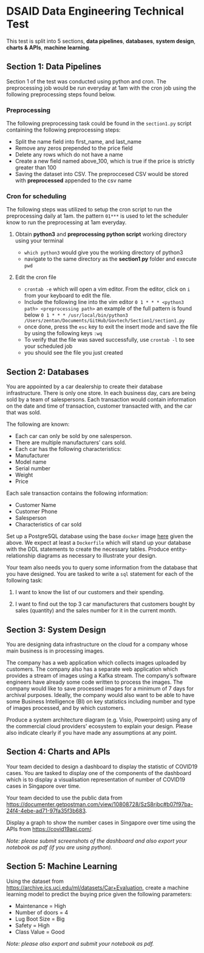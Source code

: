 # DSAID Data Engineering Technical Test

This test is split into 5 sections, **data pipelines**, **databases**, **system design**, **charts & APIs**, **machine learning**. 

## Section 1: Data Pipelines

Section 1 of the test was conducted using python and cron. The preprocessing job would be run everyday at 1am with the cron job using the following preprocessing steps found below. 

### Preprocessing
The following preprocessing task could be found in the `section1.py` script containing the following preprocessing steps:

- Split the name field into first_name, and last_name
- Remove any zeros prepended to the price field
- Delete any rows which do not have a name
- Create a new field named above_100, which is true if the price is strictly greater than 100
- Saving the dataset into CSV. The preproccesed CSV would be stored with **preprocessed** appended to the csv name

### Cron for scheduling
The following steps was utilized to setup the cron script to run the preprocessing daily at 1am. the pattern `01***` is used to let the scheduler know to run the preprocessing at 1am everyday. 
1. Obtain **python3** and **preprocessing python script** working directory using your terminal
    - `which python3` would give you the working directory of python3
    - navigate to the same directory as the **section1**.**py** folder and execute `pwd`

2. Edit the cron file 
    - `crontab -e` which will open a vim editor. From the editor, click on `i` from your keyboard to edit the file.
    - Include the following line into the vim editor
    `0 1 * * * <python3 path> <preprocessing path>` an example of the full pattern is found below
    `0 1 * * * /usr/local/bin/python3 /Users/zentan/Documents/GitHub/Govtech/Section1/section1.py`
    - once done, press the `esc` key to exit the insert mode and save the file by using the following keys `:wq`
    - To verify that the file was saved successfully, use `crontab -l` to see your scheduled job
    - you should see the file you just created


## Section 2: Databases
You are appointed by a car dealership to create their database infrastructure. There is only one store. In each business day, cars are being sold by a team of salespersons. Each transaction would contain information on the date and time of transaction, customer transacted with, and the car that was sold. 

The following are known:
- Each car can only be sold by one salesperson.
- There are multiple manufacturers’ cars sold.
- Each car has the following characteristics:
- Manufacturer
- Model name
- Serial number
- Weight
- Price

Each sale transaction contains the following information:
- Customer Name
- Customer Phone
- Salesperson
- Characteristics of car sold

Set up a PostgreSQL database using the base `docker` image [here](https://hub.docker.com/_/postgres) given the above. We expect at least a `Dockerfile` which will stand up your database with the DDL statements to create the necessary tables. Produce entity-relationship diagrams as necessary to illustrate your design.

Your team also needs you to query some information from the database that you have designed. You are tasked to write a `sql` statement for each of the following task:

1) I want to know the list of our customers and their spending.

2) I want to find out the top 3 car manufacturers that customers bought by sales (quantity) and the sales number for it in the current month.

## Section 3: System Design
You are designing data infrastructure on the cloud for a company whose main business is in processing images. 

The company has a web application which collects images uploaded by customers. The company also has a separate web application which provides a stream of images using a Kafka stream. The company’s software engineers have already some code written to process the images. The company  would like to save processed images for a minimum of 7 days for archival purposes. Ideally, the company would also want to be able to have some Business Intelligence (BI) on key statistics including number and type of images processed, and by which customers.

Produce a system architecture diagram (e.g. Visio, Powerpoint) using any of the commercial cloud providers' ecosystem to explain your design. Please also indicate clearly if you have made any assumptions at any point.

## Section 4: Charts and APIs
Your team decided to design a dashboard to display the statistic of COVID19 cases. You are tasked to display one of the components of the dashboard which is to display a visualisation representation of number of COVID19 cases in Singapore over time. 

Your team decided to use the public data from https://documenter.getpostman.com/view/10808728/SzS8rjbc#b07f97ba-24f4-4ebe-ad71-97fa35f3b683.

Display a graph to show the number cases in Singapore over time using the APIs from https://covid19api.com/.

*Note: please submit screenshots of the dashboard and also export your notebook as pdf (if you are using python).*

## Section 5: Machine Learning
Using the dataset from https://archive.ics.uci.edu/ml/datasets/Car+Evaluation, create a machine learning model to predict the buying price given the following parameters:

- Maintenance = High
- Number of doors = 4
- Lug Boot Size = Big
- Safety = High
- Class Value = Good

*Note: please also export and submit your notebook as pdf.*
